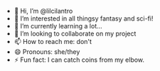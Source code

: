- 👋 Hi, I’m @lilcilantro
- 👀 I’m interested in all thingsy fantasy and sci-fi!
- 🌱 I’m currently learning a lot...
- 💞️ I’m looking to collaborate on my project
- 📫 How to reach me: don't
- 😄 Pronouns: she/they
- ⚡ Fun fact: I can catch coins from my elbow.

